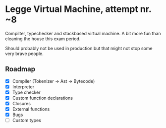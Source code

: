 # Legge Virtual Machine, attempt nr. ~8
Compilter, typechecker and stackbased virtual machine.
A bit more fun than cleaning the house this exam period.

Should probably not be used in production but that might not stop some very brave people.

## Roadmap
- [x] Compiler (Tokenizer -> Ast -> Bytecode)
- [x] Interpreter
- [x] Type checker
- [x] Custom function declarations
- [x] Closures
- [x] External functions
- [x] Bugs
- [ ] Custom types
